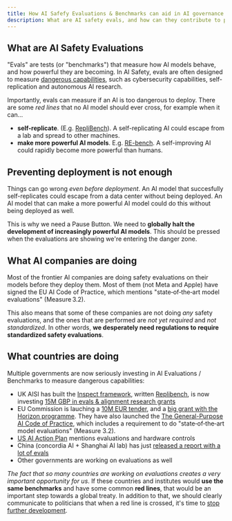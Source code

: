 ```yaml
---
title: How AI Safefy Evaluations & Benchmarks can aid in AI governance
description: What are AI safety evals, and how can they contribute to preventing catastrophic risks?
---
```


## What are AI Safety Evaluations

"Evals" are tests (or "benchmarks") that measure how AI models behave, and how powerful they are becoming.
In AI Safety, evals are often designed to measure [dangerous capabilities](/dangerous-capabilities), such as cybersecurity capabilities, self-replication and autonomous AI research.

Importantly, evals can measure if an AI is too dangerous to deploy.
There are some _red lines_ that no AI model should ever cross, for example when it can...

- **self-replicate**. (E.g. [RepliBench](https://arxiv.org/abs/2504.18565)). A self-replicating AI could escape from a lab and spread to other machines.
- **make more powerful AI models**. E.g. [RE-bench](https://metr.org/AI_R_D_Evaluation_Report.pdf). A self-improving AI could rapidly become more powerful than humans.

## Preventing deployment is not enough

Things can go wrong _even before deployment_.
An AI model that succesfully self-replicates could escape from a data center without being deployed.
An AI model that can make a more powerful AI model could do this without being deployed as well.

This is why we need a Pause Button.
We need to **globally halt the development of increasingly powerful AI models**.
This should be pressed when the evaluations are showing we're entering the danger zone.

## What AI companies are doing

Most of the frontier AI companies are doing safety evaluations on their models before they deploy them.
Most of them (not Meta and Apple) have signed the EU AI Code of Practice, which mentions "state‑of‑the‑art model evaluations" (Measure 3.2).

This also means that some of these companies are not doing _any_ safety evaluations, and the ones that are performed are _not yet required_ and _not standardized_.
In other words, **we desperately need regulations to require standardized safety evaluations**.

## What countries are doing

Multiple governments are now seriously investing in AI Evaluations / Benchmarks to measure dangerous capabilities:

- UK AISI has built the [Inspect framework](https://github.com/UKGovernmentBEIS/inspect_ai), written [Replibench](https://arxiv.org/abs/2504.18565), is now investing [15M GBP in evals & alignment research grants](https://alignmentproject.aisi.gov.uk/)
- EU Commission is lauching a [10M EUR tender](https://ec.europa.eu/info/funding-tenders/opportunities/portal/screen/opportunities/tender-details/76f9edf2-d9e2-4db2-931e-a72c5ab356d2-CN), and a [big grant with the Horizon programme](https://ec.europa.eu/info/funding-tenders/opportunities/portal/screen/opportunities/topic-details/HORIZON-CL4-2025-04-DIGITAL-EMERGING-04). They have also launched the [The General-Purpose AI Code of Practice](https://digital-strategy.ec.europa.eu/en/policies/contents-code-gpai), which includes a requirement to do "state‑of‑the‑art model evaluations" (Measure 3.2).
- [US AI Action Plan](https://www.whitehouse.gov/articles/2025/07/white-house-unveils-americas-ai-action-plan/) mentions evaluations and hardware controls
- China (concordia AI + Shanghai AI lab) has just [released a report with a lot of evals](https://substack.com/home/post/p-169741512)
- Other governments are working on evaluations as well

_The fact that so many countries are working on evaluations creates a very important opportunity for us_.
If these countries and institutes would **use the same benchmarks** and have some common **red lines**, that would be an important step towards a global treaty.
In addition to that, we should clearly communicate to politicians that when a red line is crossed, it's time to [stop further development](/proposal).
